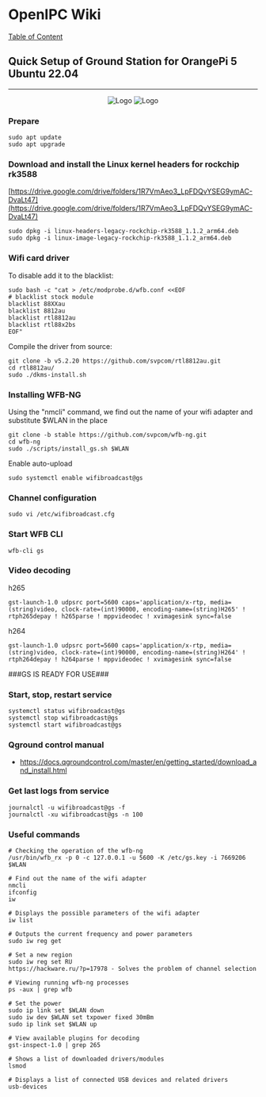 # OpenIPC Wiki

[Table of Content](../README.md)

## Quick Setup of Ground Station for OrangePi 5 Ubuntu 22.04

---

<p align="center">
  <img src="https://github.com/OpenIPC/wiki/blob/master/images/pi5-plus.png?raw=true" alt="Logo"/>
  <img src="https://github.com/OpenIPC/wiki/blob/master/images/pi-5.png?raw=true" alt="Logo"/>
</p>

### Prepare

```
sudo apt update
sudo apt upgrade
```

### Download and install the Linux kernel headers for rockchip rk3588

[https://drive.google.com/drive/folders/1R7VmAeo3_LpFDQvYSEG9ymAC-DvaLt47](https://drive.google.com/drive/folders/1R7VmAeo3_LpFDQvYSEG9ymAC-DvaLt47)

```
sudo dpkg -i linux-headers-legacy-rockchip-rk3588_1.1.2_arm64.deb
sudo dpkg -i linux-image-legacy-rockchip-rk3588_1.1.2_arm64.deb
```

### Wifi card driver

To disable add it to the blacklist:

```
sudo bash -c "cat > /etc/modprobe.d/wfb.conf <<EOF
# blacklist stock module
blacklist 88XXau
blacklist 8812au
blacklist rtl8812au
blacklist rtl88x2bs
EOF"
```

Compile the driver from source:

```
git clone -b v5.2.20 https://github.com/svpcom/rtl8812au.git
cd rtl8812au/
sudo ./dkms-install.sh
```

### Installing WFB-NG

Using the "nmcli" command, we find out the name of your wifi adapter and substitute $WLAN in the place

```
git clone -b stable https://github.com/svpcom/wfb-ng.git
cd wfb-ng
sudo ./scripts/install_gs.sh $WLAN
```

Enable auto-upload

```
sudo systemctl enable wifibroadcast@gs
```

### Channel configuration

```
sudo vi /etc/wifibroadcast.cfg
```

### Start WFB CLI

```
wfb-cli gs
```

### Video decoding

h265

```
gst-launch-1.0 udpsrc port=5600 caps='application/x-rtp, media=(string)video, clock-rate=(int)90000, encoding-name=(string)H265' ! rtph265depay ! h265parse ! mppvideodec ! xvimagesink sync=false
```

h264

```
gst-launch-1.0 udpsrc port=5600 caps='application/x-rtp, media=(string)video, clock-rate=(int)90000, encoding-name=(string)H264' ! rtph264depay ! h264parse ! mppvideodec ! xvimagesink sync=false
```

###GS IS READY FOR USE###

### Start, stop, restart service

```
systemctl status wifibroadcast@gs
systemctl stop wifibroadcast@gs
systemctl start wifibroadcast@gs
```

### Qground control manual

- https://docs.qgroundcontrol.com/master/en/getting_started/download_and_install.html

### Get last logs from service

```
journalctl -u wifibroadcast@gs -f
journalctl -xu wifibroadcast@gs -n 100
```

### Useful commands

```
# Checking the operation of the wfb-ng
/usr/bin/wfb_rx -p 0 -c 127.0.0.1 -u 5600 -K /etc/gs.key -i 7669206 $WLAN

# Find out the name of the wifi adapter
nmcli
ifconfig
iw

# Displays the possible parameters of the wifi adapter
iw list

# Outputs the current frequency and power parameters
sudo iw reg get

# Set a new region
sudo iw reg set RU
https://hackware.ru/?p=17978 - Solves the problem of channel selection

# Viewing running wfb-ng processes
ps -aux | grep wfb

# Set the power
sudo ip link set $WLAN down
sudo iw dev $WLAN set txpower fixed 30mBm
sudo ip link set $WLAN up

# View available plugins for decoding
gst-inspect-1.0 | grep 265

# Shows a list of downloaded drivers/modules
lsmod

# Displays a list of connected USB devices and related drivers
usb-devices
```
